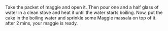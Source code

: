 Take the packet of maggie and open it. Then pour one and a half glass of water in a clean stove and heat it until the water starts boiling. Now, put the cake in the boiling water and sprinkle some Maggie massala on top of it. after 2 mins, your maggie is ready.